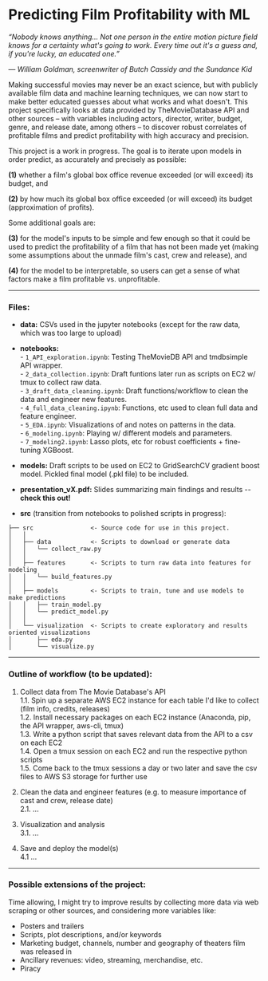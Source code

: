 # **Predicting Film Profitability with ML**
 
*“Nobody knows anything... Not one person in the entire motion picture field knows for a certainty what's going to work. Every time out it's a guess and, if you're lucky, an educated one.”*

*― William Goldman, screenwriter of Butch Cassidy and the Sundance Kid*

Making successful movies may never be an exact science, but with publicly available film data and machine learning techniques, we can now start to make better educated guesses about what works and what doesn't. This project specifically looks at data provided by TheMovieDatabase API and other sources – with variables including actors, director, writer, budget, genre, and release date, among others – to discover robust correlates of profitable films and predict profitability with high accuracy and precision.

This project is a work in progress. The goal is to iterate upon models in order predict, as accurately and precisely as possible:  

**(1)** whether a film's global box office revenue exceeded (or will exceed) its budget, and  

**(2)** by how much its global box office exceeded (or will exceed) its budget (approximation of profits).  

Some additional goals are:  

**(3)** for the model's inputs to be simple and few enough so that it could be used to predict the profitability of a film that has not been made yet (making some assumptions about the unmade film's cast, crew and release), and  

**(4)** for the model to be interpretable, so users can get a sense of what factors make a film profitable vs. unprofitable.  

---------------  
### **Files:**  

- **data:** CSVs used in the jupyter notebooks (except for the raw data, which was too large to upload)  
  
- **notebooks:**  
                - `1_API_exploration.ipynb`: Testing TheMovieDB API and tmdbsimple API wrapper.  
                - `2_data_collection.ipynb`: Draft funtions later run as scripts on EC2 w/ tmux to collect raw data.  
                - `3_draft_data_cleaning.ipynb`: Draft functions/workflow to clean the data and engineer new features.  
                - `4_full_data_cleaning.ipynb`: Functions, etc used to clean full data and feature engineer.  
                - `5_EDA.ipynb`: Visualizations of and notes on patterns in the data.  
                - `6_modeling.ipynb`: Playing w/ different models and parameters.  
                - `7_modeling2.ipynb`: Lasso plots, etc for robust coefficients + fine-tuning XGBoost.  
  
- **models:** Draft scripts to be used on EC2 to GridSearchCV gradient boost model. Pickled final model (.pkl file) to be included.  
  
- **presentation_vX.pdf:** Slides summarizing main findings and results -- **check this out!**  
  
- **src** (transition from notebooks to polished scripts in progress):  

```
├── src                <- Source code for use in this project.
│   │
│   ├── data           <- Scripts to download or generate data
│   │   └── collect_raw.py
│   │
│   ├── features       <- Scripts to turn raw data into features for modeling
│   │   └── build_features.py
│   │
│   ├── models         <- Scripts to train, tune and use models to make predictions           
│   │   ├── train_model.py
│   │   └── predict_model.py
│   │
│   └── visualization  <- Scripts to create exploratory and results oriented visualizations
│       ├── eda.py
│       └── visualize.py
```

---------------  
### **Outline of workflow (to be updated):**  

1. Collect data from The Movie Database's API  
        1.1. Spin up a separate AWS EC2 instance for each table I'd like to collect (film info, credits, releases)  
        1.2. Install necessary packages on each EC2 instance (Anaconda, pip, the API wrapper, aws-cli, tmux)  
        1.3. Write a python script that saves relevant data from the API to a csv on each EC2  
        1.4. Open a tmux session on each EC2 and run the respective python scripts  
        1.5. Come back to the tmux sessions a day or two later and save the csv files to AWS S3 storage for further use  

2. Clean the data and engineer features (e.g. to measure importance of cast and crew, release date)  
        2.1. ...  
        
3. Visualization and analysis  
        3.1. ...  

4. Save and deploy the model(s)  
        4.1 ...

---------------  
### **Possible extensions of the project:**  

Time allowing, I might try to improve results by collecting more data via web scraping or other sources, and considering more variables like:  

- Posters and trailers
- Scripts, plot descriptions, and/or keywords
- Marketing budget, channels, number and geography of theaters film was released in  
- Ancillary revenues: video, streaming, merchandise, etc.
- Piracy  
